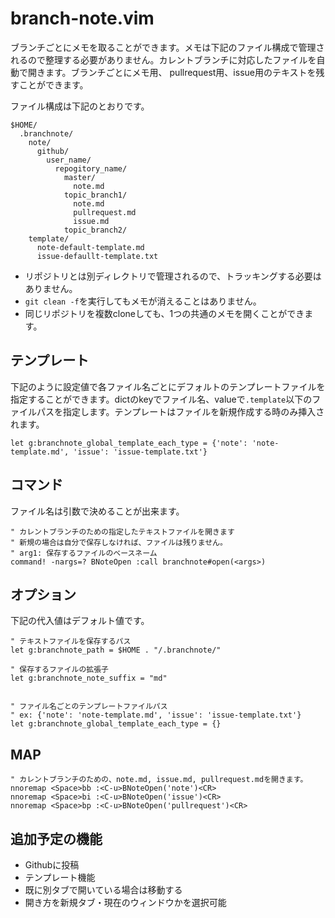 # branch-note.vim

ブランチごとにメモを取ることができます。メモは下記のファイル構成で管理されるので整理する必要がありません。カレントブランチに対応したファイルを自動で開きます。ブランチごとにメモ用、 pullrequest用、issue用のテキストを残すことができます。

ファイル構成は下記のとおりです。

```
$HOME/
  .branchnote/
    note/
      github/
        user_name/
          repogitory_name/
            master/
              note.md
            topic_branch1/
              note.md
              pullrequest.md
              issue.md
            topic_branch2/
    template/
      note-default-template.md
      issue-defaullt-template.txt
```

* リポジトリとは別ディレクトリで管理されるので、トラッキングする必要はありません。
* `git clean -f`を実行してもメモが消えることはありません。
* 同じリポジトリを複数cloneしても、1つの共通のメモを開くことができます。

## テンプレート

下記のように設定値で各ファイル名ごとにデフォルトのテンプレートファイルを指定することができます。dictのkeyでファイル名、valueで`.template`以下のファイルパスを指定します。テンプレートはファイルを新規作成する時のみ挿入されます。

```
let g:branchnote_global_template_each_type = {'note': 'note-template.md', 'issue': 'issue-template.txt'}
```

## コマンド

ファイル名は引数で決めることが出来ます。

```
" カレントブランチのための指定したテキストファイルを開きます
" 新規の場合は自分で保存しなければ、ファイルは残りません。
" arg1: 保存するファイルのベースネーム
command! -nargs=? BNoteOpen :call branchnote#open(<args>)
```

## オプション

下記の代入値はデフォルト値です。

```
" テキストファイルを保存するパス
let g:branchnote_path = $HOME . "/.branchnote/"

" 保存するファイルの拡張子
let g:branchnote_note_suffix = "md"


" ファイル名ごとのテンプレートファイルパス
" ex: {'note': 'note-template.md', 'issue': 'issue-template.txt'}
let g:branchnote_global_template_each_type = {}
```

## MAP

```
" カレントブランチのための、note.md, issue.md, pullrequest.mdを開きます。
nnoremap <Space>bb :<C-u>BNoteOpen('note')<CR>
nnoremap <Space>bi :<C-u>BNoteOpen('issue')<CR>
nnoremap <Space>bp :<C-u>BNoteOpen('pullrequest')<CR>
```

## 追加予定の機能

* Githubに投稿
* テンプレート機能
* 既に別タブで開いている場合は移動する
* 開き方を新規タブ・現在のウィンドウかを選択可能
